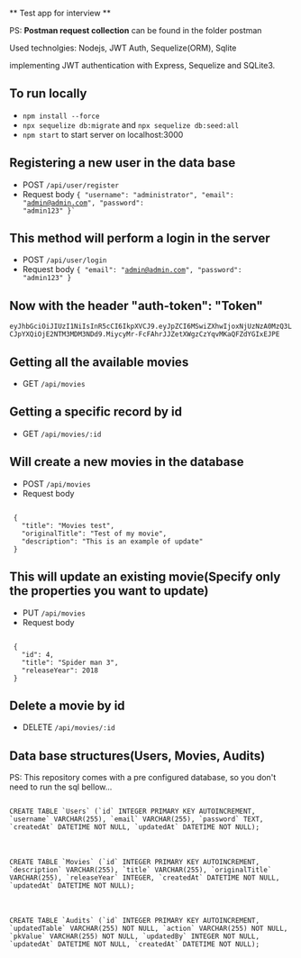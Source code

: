 ** Test app for interview ** 

PS: **Postman request collection** can be found in the folder postman

Used technolgies: Nodejs, JWT Auth, Sequelize(ORM), Sqlite

implementing JWT authentication with Express, Sequelize and SQLite3.

## To run locally
+ `npm install --force`
+ `npx sequelize db:migrate` and `npx sequelize db:seed:all`
+ `npm start` to start server on localhost:3000

## Registering a new user in the data base
 + POST `/api/user/register`
 + Request body
  <code>{
    "username": "administrator",
    "email": "admin@admin.com",
    "password": "admin123"
  }`</code>

## This method will perform a login in the server
+ POST `/api/user/login`
+ Request body
 <code>{
   "email": "admin@admin.com",
   "password": "admin123"
 }</code>

## Now with the header **"auth-token": "Token"**
<code>eyJhbGciOiJIUzI1NiIsInR5cCI6IkpXVCJ9.eyJpZCI6MSwiZXhwIjoxNjUzNzA0MzQ3LCJpYXQiOjE2NTM3MDM3NDd9.MiycyMr-FcFAhrJJZetXWgzCzYqvMKaQFZdYGIxEJPE</code>

## Getting all the available movies

+ GET `/api/movies`

## Getting a specific record by id
+ GET `/api/movies/:id`

## Will create a new movies in the database
+ POST `/api/movies`
+ Request body
 <code>
 {
   "title": "Movies test",
   "originalTitle": "Test of my movie",
   "description": "This is an example of update"
 }</code>

## This will update an existing movie(Specify only the properties you want to update)

+ PUT `/api/movies`
+ Request body
<code>
 {
   "id": 4,
   "title": "Spider man 3",
   "releaseYear": 2018
 }</code>

## Delete a movie by id
+ DELETE `/api/movies/:id`

## Data base structures(Users, Movies, Audits)

PS: This repository comes with a pre configured database, so you don't need to run the sql bellow...

<code>
CREATE TABLE `Users` (`id` INTEGER PRIMARY KEY AUTOINCREMENT, `username` VARCHAR(255), `email` VARCHAR(255), `password` TEXT, `createdAt` DATETIME NOT NULL, `updatedAt` DATETIME NOT NULL);
</code>
<br><br>
<code>
CREATE TABLE `Movies` (`id` INTEGER PRIMARY KEY AUTOINCREMENT, `description` VARCHAR(255), `title` VARCHAR(255), `originalTitle` VARCHAR(255), `releaseYear` INTEGER, `createdAt` DATETIME NOT NULL, `updatedAt` DATETIME NOT NULL);
</code>
<br><br>
<code>
CREATE TABLE `Audits` (`id` INTEGER PRIMARY KEY AUTOINCREMENT, `updatedTable` VARCHAR(255) NOT NULL, `action` VARCHAR(255) NOT NULL, `pkValue` VARCHAR(255) NOT NULL, `updatedBy` INTEGER NOT NULL, `updatedAt` DATETIME NOT NULL, `createdAt` DATETIME NOT NULL);
</code>